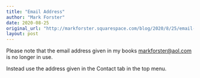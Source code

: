 ```yaml
---
title: "Email Address"
author: "Mark Forster"
date: 2020-08-25
original_url: "http://markforster.squarespace.com/blog/2020/8/25/email-address.html"
layout: post
---
```


Please note that the email address given in my books markforster@aol.com is no longer in use.

Instead use the address given in the Contact tab in the top menu.
